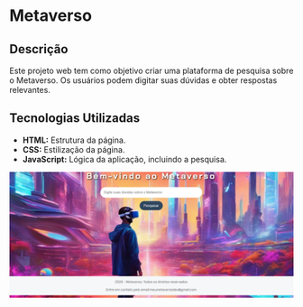 # Metaverso

## Descrição
Este projeto web tem como objetivo criar uma plataforma de pesquisa sobre o Metaverso. Os usuários podem digitar suas dúvidas e obter respostas relevantes.

## Tecnologias Utilizadas
* **HTML:** Estrutura da página.
* **CSS:** Estilização da página.
* **JavaScript:** Lógica da aplicação, incluindo a pesquisa.

![Print do projeto](readme.png)


